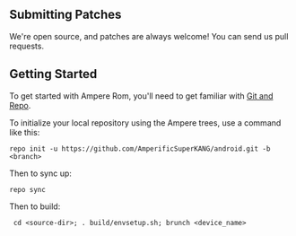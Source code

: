 Submitting Patches
------------------
We're open source, and patches are always welcome!
You can send us pull requests.

Getting Started
---------------

To get started with Ampere Rom, you'll need to get
familiar with [Git and Repo](http://source.android.com/download/using-repo).

To initialize your local repository using the Ampere trees, use a command like this:

    repo init -u https://github.com/AmperificSuperKANG/android.git -b <branch>

Then to sync up:

    repo sync

Then to build:

     cd <source-dir>; . build/envsetup.sh; brunch <device_name>

